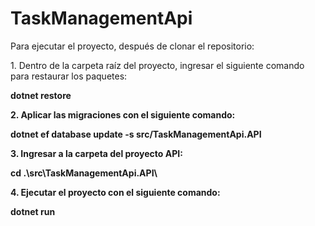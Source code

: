# TaskManagementApi

<p>Para ejecutar el proyecto, después de clonar el repositorio:<p>  
<p>1. Dentro de la carpeta raíz del proyecto, ingresar el siguiente comando para restaurar los paquetes:<p> 
  <b>dotnet restore<b> 
  <p>2. Aplicar las migraciones con el siguiente comando:<p>
  <b>dotnet ef database update -s src/TaskManagementApi.API<b> 
  <p>3. Ingresar a la carpeta del proyecto API:<p>
   <b>cd .\src\TaskManagementApi.API\<b>
  <p>4. Ejecutar el proyecto con el siguiente comando:</p> 
  <b>dotnet run<b>
